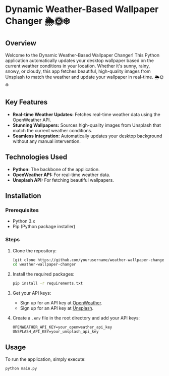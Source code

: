 # Dynamic Weather-Based Wallpaper Changer 🌦️🌞❄️

## Overview
Welcome to the Dynamic Weather-Based Wallpaper Changer! This Python application automatically updates your desktop wallpaper based on the current weather conditions in your location. Whether it's sunny, rainy, snowy, or cloudy, this app fetches beautiful, high-quality images from Unsplash to match the weather and update your wallpaper in real-time. 🌦️🌞❄️

## Key Features
- **Real-time Weather Updates:** Fetches real-time weather data using the OpenWeather API.
- **Stunning Wallpapers:** Sources high-quality images from Unsplash that match the current weather conditions.
- **Seamless Integration:** Automatically updates your desktop background without any manual intervention.

## Technologies Used
- **Python:** The backbone of the application.
- **OpenWeather API:** For real-time weather data.
- **Unsplash API:** For fetching beautiful wallpapers.

## Installation

### Prerequisites
- Python 3.x
- Pip (Python package installer)

### Steps
1. Clone the repository:
    ```bash
    [git clone https://github.com/yourusername/weather-wallpaper-changer.git](https://github.com/KasunUdayanga/Wallpaper_changer.git)
    cd weather-wallpaper-changer
    ```

2. Install the required packages:
    ```bash
    pip install -r requirements.txt
    ```

3. Get your API keys:
    - Sign up for an API key at [OpenWeather](https://openweathermap.org/api).
    - Sign up for an API key at [Unsplash](https://unsplash.com/developers).

4. Create a `.env` file in the root directory and add your API keys:
    ```env
    OPENWEATHER_API_KEY=your_openweather_api_key
    UNSPLASH_API_KEY=your_unsplash_api_key
    ```

## Usage
To run the application, simply execute:
```bash
python main.py
